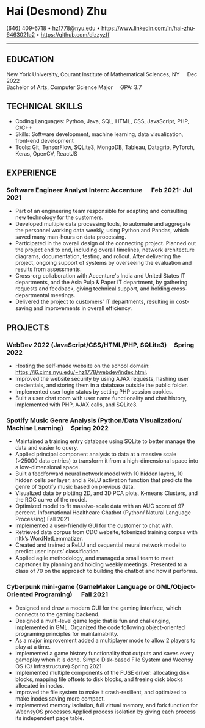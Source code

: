 # Hai (Desmond) Zhu

(646) 409-6718 • hz1778@nyu.edu • <https://www.linkedin.com/in/hai-zhu-6463021a2> • <https://github.com/dizzyzff>

------------

## EDUCATION

New York University, Courant Institute of Mathematical Sciences, NY &nbsp;&nbsp;&nbsp;&nbsp;Dec 2022  
Bachelor of Arts, Computer Science Major &nbsp;&nbsp;&nbsp;&nbsp;GPA: 3.7

## TECHNICAL SKILLS

* Coding Languages: Python, Java, SQL, HTML, CSS, JavaScript, PHP, C/C++
* Skills: Software development, machine learning, data visualization, front-end development
* Tools: Git, TensorFlow, SQLite3, MongoDB, Tableau, Datagrip, PyTorch, Keras, OpenCV, ReactJS

## EXPERIENCE

### Software Engineer Analyst Intern: Accenture &nbsp;&nbsp;&nbsp;&nbsp; Feb 2021- Jul 2021

* Part of an engineering team responsible for adapting and consulting new technology for the customers.
* Developed multiple data processing tools, to automate and aggregate the personnel working data weekly, using Python and Pandas, which saved many man-hours on data processing.
* Participated in the overall design of the connecting project. Planned out the project end to end, including overall timelines, network architecture diagrams, documentation, testing, and rollout. After delivering the project, ongoing support of systems by overseeing the evaluation and results from assessments.
* Cross-org collaboration with Accenture's India and United States IT departments, and the Asia Pulp & Paper IT department, by gathering requests and feedback, giving technical support, and holding cross-departmental meetings.
* Delivered the project to customers’ IT departments, resulting in cost-saving and improvements in overall efficiency.

## PROJECTS

### WebDev 2022 (JavaScript/CSS/HTML/PHP, SQLite3) &nbsp;&nbsp;&nbsp;&nbsp;Spring 2022

* Hosting the self-made website on the school domain: <https://i6.cims.nyu.edu/~hz1778/webdev/index.html>.
* Improved the website security by using AJAX requests, hashing user credentials, and storing them in a database outside the public folder.
* Implemented user login status by setting PHP session cookies.
* Built a user chat room with user name functionality and chat history, implemented with PHP, AJAX calls, and SQLite3.

### Spotify Music Genre Analysis (Python/Data Visualization/ Machine Learning) &nbsp;&nbsp;&nbsp;&nbsp;Spring 2022

* Maintained a training entry database using SQLite to better manage the data and easier to query.
* Applied principal component analysis to data at a massive scale (>25000 data entries) to transform it from a high-dimensional space into a low-dimensional space.
* Built a feedforward neural network model with 10 hidden layers, 10 hidden cells per layer, and a ReLU activation function that predicts the genre of Spotify music based on previous data.
* Visualized data by plotting 2D, and 3D PCA plots, K-means Clusters, and the ROC curve of the model.
* Optimized model to fit massive-scale data with an AUC score of 97 percent. Informational Healthcare Chatbot (Python/ Natural Language Processing) Fall 2021
* Implemented a user-friendly GUI for the customer to chat with.
* Retrieved data corpus from CDC website, tokenized training corpus with nltk’s WordNetLemmatizer.
* Created and trained a ReLU and sequential neural network model to predict user inputs’ classification.
* Applied agile methodology, and managed a small team to meet capstones by planning and holding weekly meetings. Presented to a class of 70 on the approach to building the chatbot and how it performs.

### Cyberpunk mini-game (GameMaker Language or GML/Object-Oriented Programing) &nbsp;&nbsp;&nbsp;&nbsp; Fall 2021

* Designed and drew a modern GUI for the gaming interface, which connects to the gaming backend.
* Designed a multi-level game logic that is fun and challenging, implemented in GML. Organized the code following object-oriented programing principles for maintainability.
* As a major improvement added a multiplayer mode to allow 2 players to play at a time.
* Implemented a game history functionality that outputs and saves every gameplay when it is done. Simple Disk-based File System and Weensy OS (C/ Infrastructure) Spring 2021
* Implemented multiple components of the FUSE driver: allocating disk blocks, mapping file offsets to disk blocks, and freeing disk blocks allocated in inodes.
* Improved the file system to make it crash-resilient, and optimized to make inodes saving more compact.
* Implemented memory isolation, full virtual memory, and fork function for WeensyOS processes.Applied process isolation by giving each process its independent page table.
